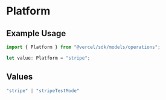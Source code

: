 # Platform

## Example Usage

```typescript
import { Platform } from "@vercel/sdk/models/operations";

let value: Platform = "stripe";
```

## Values

```typescript
"stripe" | "stripeTestMode"
```